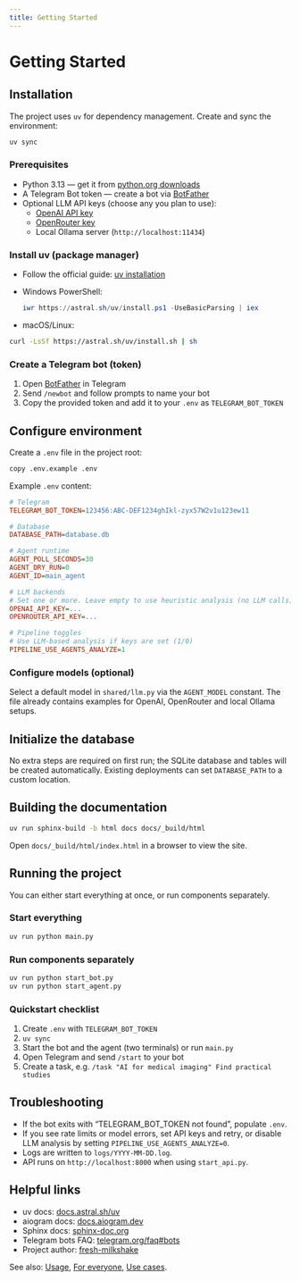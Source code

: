 ```yaml
---
title: Getting Started
---
```


# Getting Started

## Installation

The project uses `uv` for dependency management. Create and sync the
environment:

```bash
uv sync
```

### Prerequisites

- Python 3.13 — get it from [python.org downloads](https://www.python.org/downloads/)
- A Telegram Bot token — create a bot via [BotFather](https://t.me/BotFather)
- Optional LLM API keys (choose any you plan to use):
  - [OpenAI API key](https://platform.openai.com/api-keys)
  - [OpenRouter key](https://openrouter.ai/keys)
  - Local Ollama server (`http://localhost:11434`)

### Install uv (package manager)

- Follow the official guide: [uv installation](https://docs.astral.sh/uv/getting-started/installation/)

- Windows PowerShell:
  
  ```powershell
  iwr https://astral.sh/uv/install.ps1 -UseBasicParsing | iex
  ```

- macOS/Linux:

```bash
curl -LsSf https://astral.sh/uv/install.sh | sh
```

### Create a Telegram bot (token)

1. Open [BotFather](https://t.me/BotFather) in Telegram
2. Send `/newbot` and follow prompts to name your bot
3. Copy the provided token and add it to your `.env` as `TELEGRAM_BOT_TOKEN`

## Configure environment

Create a `.env` file in the project root:

```bash
copy .env.example .env
```

Example `.env` content:

```ini
# Telegram
TELEGRAM_BOT_TOKEN=123456:ABC-DEF1234ghIkl-zyx57W2v1u123ew11

# Database
DATABASE_PATH=database.db

# Agent runtime
AGENT_POLL_SECONDS=30
AGENT_DRY_RUN=0
AGENT_ID=main_agent

# LLM backends
# Set one or more. Leave empty to use heuristic analysis (no LLM calls).
OPENAI_API_KEY=...
OPENROUTER_API_KEY=...

# Pipeline toggles
# Use LLM-based analysis if keys are set (1/0)
PIPELINE_USE_AGENTS_ANALYZE=1
```

### Configure models (optional)

Select a default model in `shared/llm.py` via the `AGENT_MODEL` constant. The
file already contains examples for OpenAI, OpenRouter and local Ollama setups.

## Initialize the database

No extra steps are required on first run; the SQLite database and tables will
be created automatically. Existing deployments can set `DATABASE_PATH` to a
custom location.

## Building the documentation

```bash
uv run sphinx-build -b html docs docs/_build/html
```

Open `docs/_build/html/index.html` in a browser to view the site.

## Running the project

You can either start everything at once, or run components separately.

### Start everything

```bash
uv run python main.py
```

### Run components separately

```bash
uv run python start_bot.py
uv run python start_agent.py
```

### Quickstart checklist

1. Create `.env` with `TELEGRAM_BOT_TOKEN`
2. `uv sync`
3. Start the bot and the agent (two terminals) or run `main.py`
4. Open Telegram and send `/start` to your bot
5. Create a task, e.g. `/task "AI for medical imaging" Find practical studies`

## Troubleshooting

- If the bot exits with “TELEGRAM_BOT_TOKEN not found”, populate `.env`.
- If you see rate limits or model errors, set API keys and retry, or disable LLM
  analysis by setting `PIPELINE_USE_AGENTS_ANALYZE=0`.
- Logs are written to `logs/YYYY-MM-DD.log`.
- API runs on `http://localhost:8000` when using `start_api.py`.

## Helpful links

- uv docs: [docs.astral.sh/uv](https://docs.astral.sh/uv/)
- aiogram docs: [docs.aiogram.dev](https://docs.aiogram.dev/)
- Sphinx docs: [sphinx-doc.org](https://www.sphinx-doc.org/)
- Telegram bots FAQ: [telegram.org/faq#bots](https://telegram.org/faq#bots)
- Project author: [fresh-milkshake](https://github.com/fresh-milkshake)

See also: [Usage](usage), [For everyone](for-everyone), [Use cases](use-cases).


